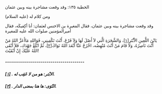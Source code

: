   الخطبة  ١٣٥: وقد وقعت مشاجرة بينه وبين عثمان	

ومن كلام له (عليه السلام)

وقد وقعت مشاجرة بينه وبين عثمان، فقال المغيرة بن الاخنس لعثمان: أنا أكِفيكَه، فقال أميرالمؤمنين صلوات الله عليه للمغيرة

يَابْنَ اللَّعِينِ الاَْبْتَرِ[[١\]](https://arabic.balaghah.net/node/586#_ftn1)، وَالشَّجَرَةِ الَّتي لاَ أَصْلَ لَهَا وَلاَ فَرْعَ، أَنْتَ تَكْفِينِي،  فَوَاللهِ مَاأَعَزَّ اللهُ مَنْ أَنْتَ نَاصِرُهُ، وَلاَ قَامَ مَنْ  أَنْتَ مُنْهِضُه، اخْرُجْ عَنَّا أَبْعَدَ اللهُ نَوَاكَ[[٢\]](https://arabic.balaghah.net/node/586#_ftn2)، ثُمَّ ابْلُغْ جَهْدَك، فَلاَ أَبْقَى اللهُ عَلَيْكَ إِنْ أَبْقَيْتَ!

##### ----------------------------------------

##### [[١\]](https://arabic.balaghah.net/node/586#_ftnref1) . الابْتر: هو من لا عَقِب له.

##### [[٢\]](https://arabic.balaghah.net/node/586#_ftnref2) . النّوَى: ها هنا بمعنى الدار. 

